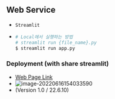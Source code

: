 ## Web Service

- ``Streamlit`` 

- ```python
  # Local에서 실행하는 방법
  # streamlit run {file_name}.py
  $ streamlit run app.py
  ```
  
  



### Deployment (with share streamlit)

- [Web Page Link](https://share.streamlit.io/plibi/webservice/app.py) 
- ![image-20220616154033590](README.assets/image-20220616154033590.png)
- (Version 1.0 / 22.6.10)